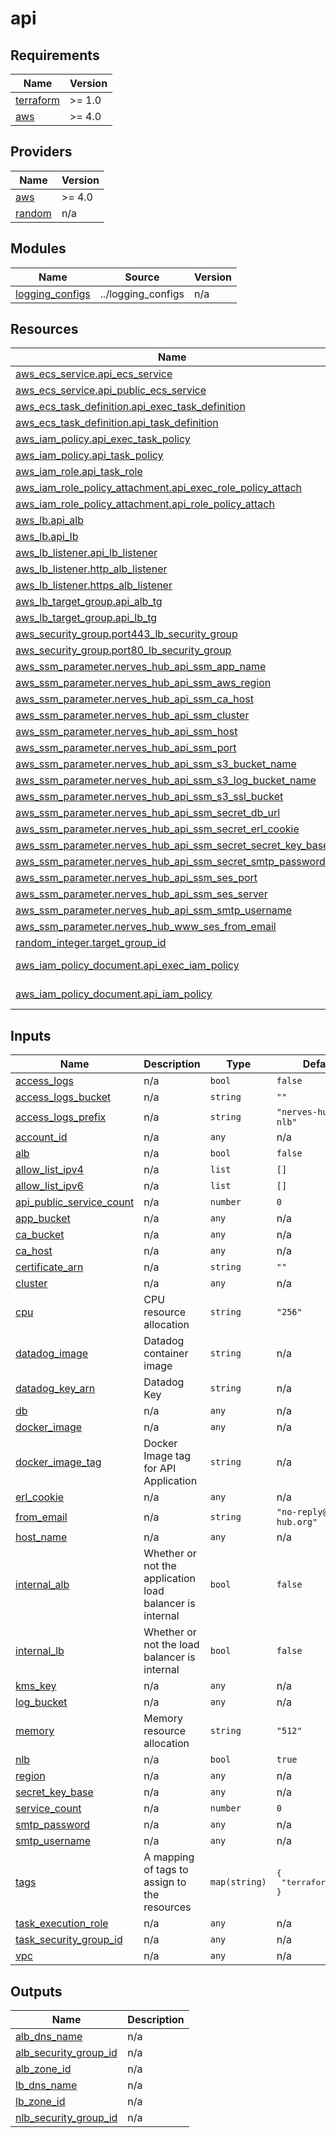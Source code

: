 # api

<!-- BEGINNING OF PRE-COMMIT-TERRAFORM DOCS HOOK -->
## Requirements

| Name | Version |
|------|---------|
| <a name="requirement_terraform"></a> [terraform](#requirement\_terraform) | >= 1.0 |
| <a name="requirement_aws"></a> [aws](#requirement\_aws) | >= 4.0 |

## Providers

| Name | Version |
|------|---------|
| <a name="provider_aws"></a> [aws](#provider\_aws) | >= 4.0 |
| <a name="provider_random"></a> [random](#provider\_random) | n/a |

## Modules

| Name | Source | Version |
|------|--------|---------|
| <a name="module_logging_configs"></a> [logging\_configs](#module\_logging\_configs) | ../logging_configs | n/a |

## Resources

| Name | Type |
|------|------|
| [aws_ecs_service.api_ecs_service](https://registry.terraform.io/providers/hashicorp/aws/latest/docs/resources/ecs_service) | resource |
| [aws_ecs_service.api_public_ecs_service](https://registry.terraform.io/providers/hashicorp/aws/latest/docs/resources/ecs_service) | resource |
| [aws_ecs_task_definition.api_exec_task_definition](https://registry.terraform.io/providers/hashicorp/aws/latest/docs/resources/ecs_task_definition) | resource |
| [aws_ecs_task_definition.api_task_definition](https://registry.terraform.io/providers/hashicorp/aws/latest/docs/resources/ecs_task_definition) | resource |
| [aws_iam_policy.api_exec_task_policy](https://registry.terraform.io/providers/hashicorp/aws/latest/docs/resources/iam_policy) | resource |
| [aws_iam_policy.api_task_policy](https://registry.terraform.io/providers/hashicorp/aws/latest/docs/resources/iam_policy) | resource |
| [aws_iam_role.api_task_role](https://registry.terraform.io/providers/hashicorp/aws/latest/docs/resources/iam_role) | resource |
| [aws_iam_role_policy_attachment.api_exec_role_policy_attach](https://registry.terraform.io/providers/hashicorp/aws/latest/docs/resources/iam_role_policy_attachment) | resource |
| [aws_iam_role_policy_attachment.api_role_policy_attach](https://registry.terraform.io/providers/hashicorp/aws/latest/docs/resources/iam_role_policy_attachment) | resource |
| [aws_lb.api_alb](https://registry.terraform.io/providers/hashicorp/aws/latest/docs/resources/lb) | resource |
| [aws_lb.api_lb](https://registry.terraform.io/providers/hashicorp/aws/latest/docs/resources/lb) | resource |
| [aws_lb_listener.api_lb_listener](https://registry.terraform.io/providers/hashicorp/aws/latest/docs/resources/lb_listener) | resource |
| [aws_lb_listener.http_alb_listener](https://registry.terraform.io/providers/hashicorp/aws/latest/docs/resources/lb_listener) | resource |
| [aws_lb_listener.https_alb_listener](https://registry.terraform.io/providers/hashicorp/aws/latest/docs/resources/lb_listener) | resource |
| [aws_lb_target_group.api_alb_tg](https://registry.terraform.io/providers/hashicorp/aws/latest/docs/resources/lb_target_group) | resource |
| [aws_lb_target_group.api_lb_tg](https://registry.terraform.io/providers/hashicorp/aws/latest/docs/resources/lb_target_group) | resource |
| [aws_security_group.port443_lb_security_group](https://registry.terraform.io/providers/hashicorp/aws/latest/docs/resources/security_group) | resource |
| [aws_security_group.port80_lb_security_group](https://registry.terraform.io/providers/hashicorp/aws/latest/docs/resources/security_group) | resource |
| [aws_ssm_parameter.nerves_hub_api_ssm_app_name](https://registry.terraform.io/providers/hashicorp/aws/latest/docs/resources/ssm_parameter) | resource |
| [aws_ssm_parameter.nerves_hub_api_ssm_aws_region](https://registry.terraform.io/providers/hashicorp/aws/latest/docs/resources/ssm_parameter) | resource |
| [aws_ssm_parameter.nerves_hub_api_ssm_ca_host](https://registry.terraform.io/providers/hashicorp/aws/latest/docs/resources/ssm_parameter) | resource |
| [aws_ssm_parameter.nerves_hub_api_ssm_cluster](https://registry.terraform.io/providers/hashicorp/aws/latest/docs/resources/ssm_parameter) | resource |
| [aws_ssm_parameter.nerves_hub_api_ssm_host](https://registry.terraform.io/providers/hashicorp/aws/latest/docs/resources/ssm_parameter) | resource |
| [aws_ssm_parameter.nerves_hub_api_ssm_port](https://registry.terraform.io/providers/hashicorp/aws/latest/docs/resources/ssm_parameter) | resource |
| [aws_ssm_parameter.nerves_hub_api_ssm_s3_bucket_name](https://registry.terraform.io/providers/hashicorp/aws/latest/docs/resources/ssm_parameter) | resource |
| [aws_ssm_parameter.nerves_hub_api_ssm_s3_log_bucket_name](https://registry.terraform.io/providers/hashicorp/aws/latest/docs/resources/ssm_parameter) | resource |
| [aws_ssm_parameter.nerves_hub_api_ssm_s3_ssl_bucket](https://registry.terraform.io/providers/hashicorp/aws/latest/docs/resources/ssm_parameter) | resource |
| [aws_ssm_parameter.nerves_hub_api_ssm_secret_db_url](https://registry.terraform.io/providers/hashicorp/aws/latest/docs/resources/ssm_parameter) | resource |
| [aws_ssm_parameter.nerves_hub_api_ssm_secret_erl_cookie](https://registry.terraform.io/providers/hashicorp/aws/latest/docs/resources/ssm_parameter) | resource |
| [aws_ssm_parameter.nerves_hub_api_ssm_secret_secret_key_base](https://registry.terraform.io/providers/hashicorp/aws/latest/docs/resources/ssm_parameter) | resource |
| [aws_ssm_parameter.nerves_hub_api_ssm_secret_smtp_password](https://registry.terraform.io/providers/hashicorp/aws/latest/docs/resources/ssm_parameter) | resource |
| [aws_ssm_parameter.nerves_hub_api_ssm_ses_port](https://registry.terraform.io/providers/hashicorp/aws/latest/docs/resources/ssm_parameter) | resource |
| [aws_ssm_parameter.nerves_hub_api_ssm_ses_server](https://registry.terraform.io/providers/hashicorp/aws/latest/docs/resources/ssm_parameter) | resource |
| [aws_ssm_parameter.nerves_hub_api_ssm_smtp_username](https://registry.terraform.io/providers/hashicorp/aws/latest/docs/resources/ssm_parameter) | resource |
| [aws_ssm_parameter.nerves_hub_www_ses_from_email](https://registry.terraform.io/providers/hashicorp/aws/latest/docs/resources/ssm_parameter) | resource |
| [random_integer.target_group_id](https://registry.terraform.io/providers/hashicorp/random/latest/docs/resources/integer) | resource |
| [aws_iam_policy_document.api_exec_iam_policy](https://registry.terraform.io/providers/hashicorp/aws/latest/docs/data-sources/iam_policy_document) | data source |
| [aws_iam_policy_document.api_iam_policy](https://registry.terraform.io/providers/hashicorp/aws/latest/docs/data-sources/iam_policy_document) | data source |

## Inputs

| Name | Description | Type | Default | Required |
|------|-------------|------|---------|:--------:|
| <a name="input_access_logs"></a> [access\_logs](#input\_access\_logs) | n/a | `bool` | `false` | no |
| <a name="input_access_logs_bucket"></a> [access\_logs\_bucket](#input\_access\_logs\_bucket) | n/a | `string` | `""` | no |
| <a name="input_access_logs_prefix"></a> [access\_logs\_prefix](#input\_access\_logs\_prefix) | n/a | `string` | `"nerves-hub-api-nlb"` | no |
| <a name="input_account_id"></a> [account\_id](#input\_account\_id) | n/a | `any` | n/a | yes |
| <a name="input_alb"></a> [alb](#input\_alb) | n/a | `bool` | `false` | no |
| <a name="input_allow_list_ipv4"></a> [allow\_list\_ipv4](#input\_allow\_list\_ipv4) | n/a | `list` | `[]` | no |
| <a name="input_allow_list_ipv6"></a> [allow\_list\_ipv6](#input\_allow\_list\_ipv6) | n/a | `list` | `[]` | no |
| <a name="input_api_public_service_count"></a> [api\_public\_service\_count](#input\_api\_public\_service\_count) | n/a | `number` | `0` | no |
| <a name="input_app_bucket"></a> [app\_bucket](#input\_app\_bucket) | n/a | `any` | n/a | yes |
| <a name="input_ca_bucket"></a> [ca\_bucket](#input\_ca\_bucket) | n/a | `any` | n/a | yes |
| <a name="input_ca_host"></a> [ca\_host](#input\_ca\_host) | n/a | `any` | n/a | yes |
| <a name="input_certificate_arn"></a> [certificate\_arn](#input\_certificate\_arn) | n/a | `string` | `""` | no |
| <a name="input_cluster"></a> [cluster](#input\_cluster) | n/a | `any` | n/a | yes |
| <a name="input_cpu"></a> [cpu](#input\_cpu) | CPU resource allocation | `string` | `"256"` | no |
| <a name="input_datadog_image"></a> [datadog\_image](#input\_datadog\_image) | Datadog container image | `string` | n/a | yes |
| <a name="input_datadog_key_arn"></a> [datadog\_key\_arn](#input\_datadog\_key\_arn) | Datadog Key | `string` | n/a | yes |
| <a name="input_db"></a> [db](#input\_db) | n/a | `any` | n/a | yes |
| <a name="input_docker_image"></a> [docker\_image](#input\_docker\_image) | n/a | `any` | n/a | yes |
| <a name="input_docker_image_tag"></a> [docker\_image\_tag](#input\_docker\_image\_tag) | Docker Image tag for API Application | `string` | n/a | yes |
| <a name="input_erl_cookie"></a> [erl\_cookie](#input\_erl\_cookie) | n/a | `any` | n/a | yes |
| <a name="input_from_email"></a> [from\_email](#input\_from\_email) | n/a | `string` | `"no-reply@nerves-hub.org"` | no |
| <a name="input_host_name"></a> [host\_name](#input\_host\_name) | n/a | `any` | n/a | yes |
| <a name="input_internal_alb"></a> [internal\_alb](#input\_internal\_alb) | Whether or not the application load balancer is internal | `bool` | `false` | no |
| <a name="input_internal_lb"></a> [internal\_lb](#input\_internal\_lb) | Whether or not the load balancer is internal | `bool` | `false` | no |
| <a name="input_kms_key"></a> [kms\_key](#input\_kms\_key) | n/a | `any` | n/a | yes |
| <a name="input_log_bucket"></a> [log\_bucket](#input\_log\_bucket) | n/a | `any` | n/a | yes |
| <a name="input_memory"></a> [memory](#input\_memory) | Memory resource allocation | `string` | `"512"` | no |
| <a name="input_nlb"></a> [nlb](#input\_nlb) | n/a | `bool` | `true` | no |
| <a name="input_region"></a> [region](#input\_region) | n/a | `any` | n/a | yes |
| <a name="input_secret_key_base"></a> [secret\_key\_base](#input\_secret\_key\_base) | n/a | `any` | n/a | yes |
| <a name="input_service_count"></a> [service\_count](#input\_service\_count) | n/a | `number` | `0` | no |
| <a name="input_smtp_password"></a> [smtp\_password](#input\_smtp\_password) | n/a | `any` | n/a | yes |
| <a name="input_smtp_username"></a> [smtp\_username](#input\_smtp\_username) | n/a | `any` | n/a | yes |
| <a name="input_tags"></a> [tags](#input\_tags) | A mapping of tags to assign to the resources | `map(string)` | <pre>{<br>  "terraform": true<br>}</pre> | no |
| <a name="input_task_execution_role"></a> [task\_execution\_role](#input\_task\_execution\_role) | n/a | `any` | n/a | yes |
| <a name="input_task_security_group_id"></a> [task\_security\_group\_id](#input\_task\_security\_group\_id) | n/a | `any` | n/a | yes |
| <a name="input_vpc"></a> [vpc](#input\_vpc) | n/a | `any` | n/a | yes |

## Outputs

| Name | Description |
|------|-------------|
| <a name="output_alb_dns_name"></a> [alb\_dns\_name](#output\_alb\_dns\_name) | n/a |
| <a name="output_alb_security_group_id"></a> [alb\_security\_group\_id](#output\_alb\_security\_group\_id) | n/a |
| <a name="output_alb_zone_id"></a> [alb\_zone\_id](#output\_alb\_zone\_id) | n/a |
| <a name="output_lb_dns_name"></a> [lb\_dns\_name](#output\_lb\_dns\_name) | n/a |
| <a name="output_lb_zone_id"></a> [lb\_zone\_id](#output\_lb\_zone\_id) | n/a |
| <a name="output_nlb_security_group_id"></a> [nlb\_security\_group\_id](#output\_nlb\_security\_group\_id) | n/a |
<!-- END OF PRE-COMMIT-TERRAFORM DOCS HOOK -->
